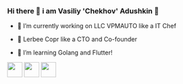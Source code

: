 ### Hi there 👋  i am Vasiliy 'Chekhov' Adushkin 🦉

- 🔭 I’m currently working on LLC VPMAUTO like a IT Chef

- 🙌 Lerbee Copr like a CTO and Co-founder

- 🌱 I’m learning Golang and Flutter!

[<img width='35px' src="https://img.icons8.com/fluent/48/000000/mail.png"/>](mailto:adushkin08@gmail.com)
[<img width='35px' src="https://img.icons8.com/fluent/344/telegram-app.png">](https://t.me/vchekhov) 
[<img  width='35px'  src="https://img.icons8.com/fluent/48/000000/linkedin.png"/>](www.linkedin.com/in/vasiliy-adushkin)
